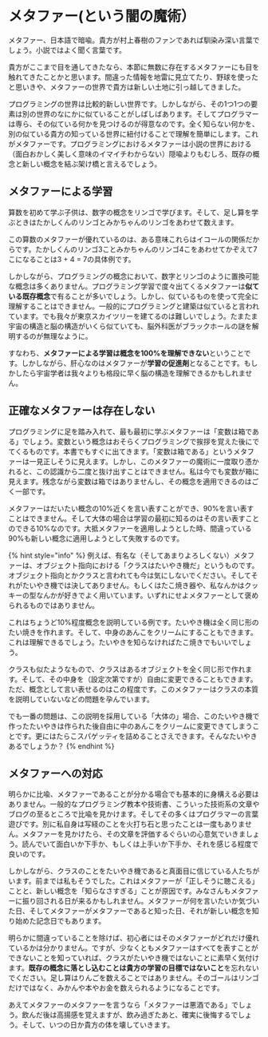 # メタファー(という闇の魔術）

メタファー、日本語で暗喩。貴方が村上春樹のファンであれば馴染み深い言葉でしょう。小説ではよく聞く言葉です。

貴方がここまで目を通してきたなら、本節に無数に存在するメタファーにも目を触れてきたことかと思います。間違った情報を地雷に見立てたり、野球を使ったと思いきや、メタファーの世界で貴方は新しい土地に引っ越してきました。

プログラミングの世界は比較的新しい世界です。しかしながら、その1つ1つの要素は別の世界のなにかに似ていることがしばしばあります。そしてプログラマーは専ら、その似ている何かを見つけるのが得意なのです。全く知らない何かを、別の似ている貴方の知っている世界に紐付けることで理解を簡単にします。これがメタファーです。プログラミングにおけるメタファーは小説の世界における（面白おかしく美しく意味のイマイチわからない）隠喩よりもむしろ、既存の概念と新しい概念を結ぶ架け橋と言えるでしょう。

## メタファーによる学習

算数を初めて学ぶ子供は、数字の概念をリンゴで学びます。そして、足し算を学ぶときはたかしくんのリンゴとみかちゃんのリンゴをあわせて数えます。

この算数のメタファーが優れているのは、ある意味これらはイコールの関係だからです。たかしくんのリンゴ3ことみかちゃんのリンゴ4こをあわせてかぞえて7こになることは3 + 4 = 7の具体例です。

しかしながら、プログラミングの概念において、数字とリンゴのように置換可能な概念は多くありません。プログラミング学習で度々出てくるメタファーは**似ている既存概念**で有ることが多いでしょう。しかし、似ているものを使って完全に理解することはできません。一般的にプログラミングと建築は似ていると言われています。でも我々が東京スカイツリーを建てるのは難しいでしょう。たまたま宇宙の構造と脳の構造がいくら似ていても、脳外科医がブラックホールの謎を解明するのが無理なように。

すなわち、**メタファーによる学習は概念を100%を理解できない**ということです。しかしながら、肝心なのはメタファーが**学習の促進剤**となることです。もしかしたら宇宙学者は我々よりも格段に早く脳の構造を理解できるかもしれません。

## 正確なメタファーは存在しない

プログラミングに足を踏み入れて、最も最初に学ぶメタファーは「変数は箱である」でしょう。変数という概念はおそらくプログラミングで挨拶を覚えた後にでてくるものです。本書でもすぐに出てきます。「変数は箱である」というメタファーは一見正しそうに見えます。しかし、このメタファーの魔術に一度取り憑かれると、この認識から二度と抜け出すことはできません。私は今でも変数が箱に見えます。残念ながら変数は箱ではありませんし、その概念を適用できるのはごく一部です。

メタファーはだいたい概念の10%近くを言い表すことができ、90%を言い表すことはできません。そして大体の場合は学習の最初に知るのはその言い表すことのできる10%なのです。大抵メタファーを適用しようとした時、間違っている90%も新しい概念に適用しようとして失敗するのです。

{% hint style="info" %}
例えば、有名な（そしてあまりよろしくない）メタファーは、オブジェクト指向における「クラスはたいやき機だ」というものです。オブジェクト指向とかクラスと言われても今は気にしないでください。そしてそれがたいやき機では決してありません。もしくはたこ焼き器や、私なんかはクッキーの型なんかが好きでよく用いています。いずれにせよメタファーとして褒められるものではありません。

これはちょうど10%程度概念を説明している例です。たいやき機は全く同じ形のたい焼きを作れます。そして、中身のあんこをクリームにすることもできます。これは理解できるでしょう。たいやきを知らなければたこ焼きでもいいでしょう。

クラスも似たようなもので、クラスはあるオブジェクトを全く同じ形で作れます。そして、その中身を（設定次第ですが）自由に変更できることもできます。ただ、概念として言い表せるのはこの程度です。このメタファーはクラスの本質を説明していないなどの問題を孕んでいます。

でも一番の問題は、この説明を採用している「大体の」場合、このたいやき機で作ったたいやきは作られた後自由に中のあんこをクリームに変更できてしまうことです。更にはたらこスパゲッティを詰めることさえできます。そんなたいやきあるでしょうか？
{% endhint %}

## メタファーへの対応

明らかに比喩、メタファーであることが分かる場合でも基本的に身構える必要はありません。一般的なプログラミング教本や技術書、こういった技術系の文章やブログの至るところで比喩を見かけます。そしてその多くはプログラマーの言葉遊びです。別に私自身は写経のことを火打ち石と思ったことは一度もありません。メタファーを見かけたら、その文章を評価するぐらいの心意気でいきましょう。読んでいて面白いか下手か、もしくは上手いか下手か、それを感じる程度で良いのです。

しかしながら、クラスのことをたいやき機であると真面目に信じている人たちがいます。前までは私もそうでした。これはメタファーが「正しそうに聴こえる」ことと、新しい概念を「知らなさすぎる」ことが原因です。みなさんもメタファーに振り回される日が来るかもしれません。メタファーが何を言いたいか気づいた日、そしてメタファーがメタファーであると知った日、それが新しい概念を知り始めた記念日でもあります。

明らかに間違っていることを除けば、初心者にはそのメタファーがどれだけ優れているかは分かりません。ですが、少なくともメタファーはすべてを表すことができないことを知っていれば、クラスがたいやき機ではないことに素早く気付けます。**既存の概念に落とし込むことは貴方の学習の目標ではないこと**を忘れないでください。足し算はりんごを数えることではありません。そのゴールはリンゴだけではなく、みかんや本やお金を数えられるようになることです。

あえてメタファーのメタファーを言うなら「メタファーは悪酒である」でしょう。飲んだ後は高揚感を覚えますが、飲み過ぎたあと、確実に後悔するでしょう。そして、いつの日か貴方の体を壊していきます。
